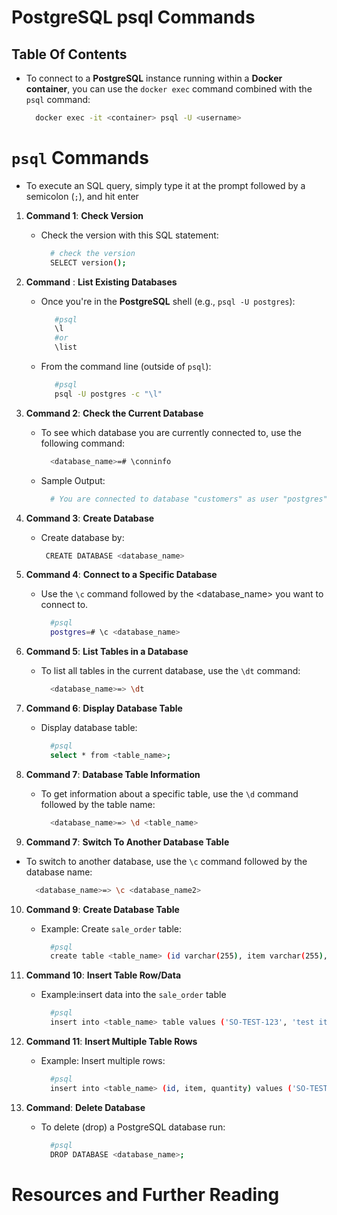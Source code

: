 # PostgreSQL psql Commands

## Table Of Contents

- To connect to a **PostgreSQL** instance running within a **Docker container**, you can use the `docker exec` command combined with the `psql` command:
  ```bash
    docker exec -it <container> psql -U <username>
  ```

# `psql` Commands

- To execute an SQL query, simply type it at the prompt followed by a semicolon (`;`), and hit enter

1. **Command 1**: **Check Version**

   - Check the version with this SQL statement:

     ```sh
       # check the version
       SELECT version();
     ```

2. **Command** : **List Existing Databases**

   - Once you're in the **PostgreSQL** shell (e.g., `psql -U postgres`):
     ```sh
        #psql
        \l
        #or
        \list
     ```
   - From the command line (outside of `psql`):
     ```sh
        #psql
        psql -U postgres -c "\l"
     ```

3. **Command 2**: **Check the Current Database**

   - To see which database you are currently connected to, use the following command:

     ```sh
       <database_name>=# \conninfo
     ```

   - Sample Output:

     ```sh
       # You are connected to database "customers" as user "postgres" on host "postgres" (address "172.18.0.2") at port "5432".
     ```

4. **Command 3**: **Create Database**

   - Create database by:
     ```sh
      CREATE DATABASE <database_name>
     ```

5. **Command 4**: **Connect to a Specific Database**

   - Use the `\c` command followed by the <database_name> you want to connect to.
     ```sh
       #psql
       postgres=# \c <database_name>
     ```

6. **Command 5**: **List Tables in a Database**

   - To list all tables in the current database, use the `\dt` command:
     ```sh
       <database_name>=> \dt
     ```

7. **Command 6**: **Display Database Table**

   - Display database table:

     ```sh
       #psql
       select * from <table_name>;
     ```

8. **Command 7**: **Database Table Information**

   - To get information about a specific table, use the `\d` command followed by the table name:
     ```sh
       <database_name>=> \d <table_name>
     ```

9. **Command 7**: **Switch To Another Database Table**

- To switch to another database, use the `\c` command followed by the database name:
  ```sh
    <database_name>=> \c <database_name2>
  ```

10. **Command 9**: **Create Database Table**

    - Example: Create `sale_order` table:
      ```sh
        #psql
        create table <table_name> (id varchar(255), item varchar(255), quantity int);
      ```

11. **Command 10**: **Insert Table Row/Data**

    - Example:insert data into the `sale_order` table
      ```sh
        #psql
        insert into <table_name> table values ('SO-TEST-123', 'test item 1', 1);
      ```

12. **Command 11**: **Insert Multiple Table Rows**

    - Example: Insert multiple rows:
      ```sh
        #psql
        insert into <table_name> (id, item, quantity) values ('SO-TEST-2', 'test item 2', 2), ('SO-TEST-3', 'test item 3', 3), ('SO-TEST-4', 'test item 4', 4);
      ```

13. **Command**: **Delete Database**
    - To delete (drop) a PostgreSQL database run:
      ```sh
        #psql
        DROP DATABASE <database_name>;
      ```

# Resources and Further Reading
